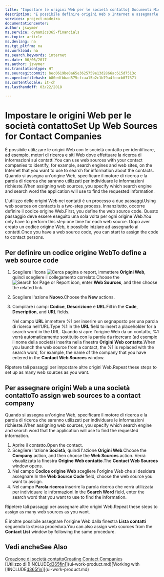 ```yaml
---
title: "Impostare le origini Web per le società contatto| Documenti Microsoft"
description: "È possibile definire origini Web o Internet e assegnarle a una società contatto per consentire l'identificazione delle modalità di ricerca delle informazioni sui contatti."
services: project-madeira
documentationcenter: 
author: jswymer
ms.service: dynamics365-financials
ms.topic: article
ms.devlang: na
ms.tgt_pltfrm: na
ms.workload: na
ms.search.keywords: internet
ms.date: 06/06/2017
ms.author: jswymer
ms.translationtype: HT
ms.sourcegitcommit: bec0619be0a65e3625759e13d2866ac615d7513c
ms.openlocfilehash: b80edfbbad575cfcaa15b2c1b79a4feacb077371
ms.contentlocale: it-ch
ms.lasthandoff: 03/22/2018

---
```

# <a name="set-up-web-sources-for-contact-companies"></a><span data-ttu-id="51913-103">Impostare le origini Web per le società contatto</span><span class="sxs-lookup"><span data-stu-id="51913-103">Set Up Web Sources for Contact Companies</span></span>
<span data-ttu-id="51913-104">È possibile utilizzare le origini Web con le società contatto per identificare, ad esempio, motori di ricerca e siti Web dove effettuare la ricerca di informazioni sui contatti.</span><span class="sxs-lookup"><span data-stu-id="51913-104">You can use web sources with your contact companies to identify, for example, search engines and web sites, on the Internet that you want to use to search for information about the contacts.</span></span> <span data-ttu-id="51913-105">Quando si assegna un'origine Web, specificare il motore di ricerca e la parola di ricerca che saranno utilizzati per individuare le informazioni richieste.</span><span class="sxs-lookup"><span data-stu-id="51913-105">When assigning web sources, you specify which search engine and search word the application will use to find the requested information.</span></span>

<span data-ttu-id="51913-106">L'utilizzo delle origini Web nei contatti è un processo a due passaggi.</span><span class="sxs-lookup"><span data-stu-id="51913-106">Using web sources on contacts is a two-step process.</span></span> <span data-ttu-id="51913-107">Innanzitutto, occorre definire il codice origine Web.</span><span class="sxs-lookup"><span data-stu-id="51913-107">First, you define the web source code.</span></span> <span data-ttu-id="51913-108">Questo passaggio deve essere eseguito una sola volta per ogni origine Web.</span><span class="sxs-lookup"><span data-stu-id="51913-108">You only have to perform this step one time for each web source.</span></span> <span data-ttu-id="51913-109">Dopo aver creato un codice origine Web, è possibile iniziare ad assegnarlo ai contatti.</span><span class="sxs-lookup"><span data-stu-id="51913-109">Once you have a web source code, you can start to assign the code to contact persons.</span></span>

## <a name="to-define-a-web-source-code"></a><span data-ttu-id="51913-110">Per definire un codice origine Web</span><span class="sxs-lookup"><span data-stu-id="51913-110">To define a web source code</span></span>
1. <span data-ttu-id="51913-111">Scegliere l'icona ![Cerca pagina o report](media/ui-search/search_small.png "icona Cerca pagina o report"), immettere **Origini Web**, quindi scegliere il collegamento correlato.</span><span class="sxs-lookup"><span data-stu-id="51913-111">Choose the ![Search for Page or Report](media/ui-search/search_small.png "Search for Page or Report icon") icon, enter **Web Sources**, and then choose the related link.</span></span>
2. <span data-ttu-id="51913-112">Scegliere l'azione **Nuovo**.</span><span class="sxs-lookup"><span data-stu-id="51913-112">Choose the **New** actions.</span></span>
3. <span data-ttu-id="51913-113">Compilare i campi **Codice**, **Descrizione** e **URL**.</span><span class="sxs-lookup"><span data-stu-id="51913-113">Fill in the **Code**, **Description**, and **URL** fields.</span></span>

    <span data-ttu-id="51913-114">Nel campo **URL** immettere %1 per inserire un segnaposto per una parola di ricerca nell'URL.</span><span class="sxs-lookup"><span data-stu-id="51913-114">Type %1 in the **URL** field to insert a placeholder for a search word in the URL.</span></span> <span data-ttu-id="51913-115">Quando si apre l'origine Web da un contatto, %1 verrà automaticamente sostituito con la parola da ricercare (ad esempio il nome della società) inserita nella finestra **Origini Web contatto**.</span><span class="sxs-lookup"><span data-stu-id="51913-115">When you launch the web source from a contact, the %1 is replaced with the search word, for example, the name of the company that you have entered in the **Contact Web Sources** window.</span></span>

<span data-ttu-id="51913-116">Ripetere tali passaggi per impostare altre origini Web.</span><span class="sxs-lookup"><span data-stu-id="51913-116">Repeat these steps to set up as many web sources as you want.</span></span>

## <a name="to-assign-web-sources-to-a-contact-company"></a><span data-ttu-id="51913-117">Per assegnare origini Web a una società contatto</span><span class="sxs-lookup"><span data-stu-id="51913-117">To assign web sources to a contact company</span></span>
<span data-ttu-id="51913-118">Quando si assegna un'origine Web, specificare il motore di ricerca e la parola di ricerca che saranno utilizzati per individuare le informazioni richieste.</span><span class="sxs-lookup"><span data-stu-id="51913-118">When assigning web sources, you specify which search engine and search word that the application will use to find the requested information.</span></span>

1. <span data-ttu-id="51913-119">Aprire il contatto.</span><span class="sxs-lookup"><span data-stu-id="51913-119">Open the contact.</span></span>
2. <span data-ttu-id="51913-120">Scegliere l'azione **Società**, quindi l'azione **Origini Web**.</span><span class="sxs-lookup"><span data-stu-id="51913-120">Choose the **Company** action, and then choose the **Web Sources** action.</span></span> <span data-ttu-id="51913-121">Verrà visualizzata la finestra **Origine Web contatto**.</span><span class="sxs-lookup"><span data-stu-id="51913-121">The **Contact Web Sources** window opens.</span></span>
3. <span data-ttu-id="51913-122">Nel campo **Codice origine Web** scegliere l'origine Web che si desidera assegnare.</span><span class="sxs-lookup"><span data-stu-id="51913-122">In the **Web Source Code** field, choose the web source you want to assign.</span></span>
4. <span data-ttu-id="51913-123">Nel campo **Parola ricerca** inserire la parola ricerca che verrà utilizzata per individuare le informazioni.</span><span class="sxs-lookup"><span data-stu-id="51913-123">In the **Search Word** field, enter the search word that you want to use to find the information.</span></span>

<span data-ttu-id="51913-124">Ripetere tali passaggi per assegnare altre origini Web.</span><span class="sxs-lookup"><span data-stu-id="51913-124">Repeat these steps to assign as many web sources as you want.</span></span>

<span data-ttu-id="51913-125">È inoltre possibile assegnare l'origine Web dalla finestra **Lista contatti** seguendo la stessa procedura.</span><span class="sxs-lookup"><span data-stu-id="51913-125">You can also assign web sources from the **Contact List** window by following the same procedure.</span></span>

## <a name="see-also"></a><span data-ttu-id="51913-126">Vedi anche</span><span class="sxs-lookup"><span data-stu-id="51913-126">See Also</span></span>
[<span data-ttu-id="51913-127">Creazione di società contatto</span><span class="sxs-lookup"><span data-stu-id="51913-127">Creating Contact Companies</span></span>](marketing-create-contact-companies.md)  
<span data-ttu-id="51913-128">[Utilizzo di [!INCLUDE[d365fin](includes/d365fin_md.md)]](ui-work-product.md)</span><span class="sxs-lookup"><span data-stu-id="51913-128">[Working with [!INCLUDE[d365fin](includes/d365fin_md.md)]](ui-work-product.md)</span></span>

